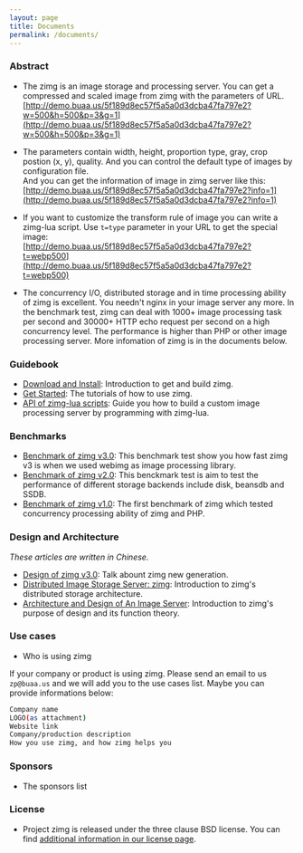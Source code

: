 ```yaml
---
layout: page
title: Documents
permalink: /documents/
---
```


### Abstract

- The zimg is an image storage and processing server. You can get a compressed and scaled image from zimg with the parameters of URL.  
[http://demo.buaa.us/5f189d8ec57f5a5a0d3dcba47fa797e2?w=500&h=500&p=3&g=1](http://demo.buaa.us/5f189d8ec57f5a5a0d3dcba47fa797e2?w=500&h=500&p=3&g=1)

- The parameters contain width, height, proportion type, gray, crop postion (x, y), quality. And you can control the default type of images by configuration file.  
And you can get the information of image in zimg server like this:  
[http://demo.buaa.us/5f189d8ec57f5a5a0d3dcba47fa797e2?info=1](http://demo.buaa.us/5f189d8ec57f5a5a0d3dcba47fa797e2?info=1)

- If you want to customize the transform rule of image you can write a zimg-lua script. Use `t=type` parameter in your URL to get the special image:  
[http://demo.buaa.us/5f189d8ec57f5a5a0d3dcba47fa797e2?t=webp500](http://demo.buaa.us/5f189d8ec57f5a5a0d3dcba47fa797e2?t=webp500)

- The concurrency I/O, distributed storage and in time processing ability of zimg is excellent. You needn't nginx in your image server any more. In the benchmark test, zimg can deal with 1000+ image processing task per second and 30000+ HTTP echo request per second on a high concurrency level. The performance is higher than PHP or other image processing server. More infomation of zimg is in the documents below.


### Guidebook

- [Download and Install](/documents/install): Introduction to get and build zimg.
- [Get Started](/documents/guidebook/): The tutorials of how to use zimg.
- [API of zimg-lua scripts](/documents/api_of_zimg_lua/): Guide you how to build a custom image processing server by programming with zimg-lua.

### Benchmarks

- [Benchmark of zimg v3.0](/documents/benchmark_v3/): This benchmark test show you how fast zimg v3 is when we used webimg as image processing library.
- [Benchmark of zimg v2.0](/documents/benchmark_v2/): This benckmark test is aim to test the performance of different storage backends include disk, beansdb and SSDB.
- [Benchmark of zimg v1.0](/documents/benchmark_v1/): The first benchmark of zimg which tested concurrency processing ability of zimg and PHP.

### Design and Architecture

*These articles are written in Chinese.*

- [Design of zimg v3.0](/documents/design_of_zimg_new_generation/): Talk abount zimg new generation.	
- [Distributed Image Storage Server: zimg](/documents/Distributed_Image_Storage_Server_zimg/): Introduction to zimg's distributed storage architecture.
- [Architecture and Design of An Image Server](/documents/Architecture_Design_of_Image_Server/): Introduction to zimg's purpose of design and its function theory.

### Use cases

- Who is using zimg

If your company or product is using zimg. Please send an email to us `zp@buaa.us` and we will add you to the use cases list. Maybe you can provide informations below:

```bash
Company name
LOGO(as attachment)
Website link
Company/production description
How you use zimg, and how zimg helps you
```

### Sponsors

- The sponsors list

### License

- Project zimg is released under the three clause BSD license. You can find [additional information in our license page](/documents/license/).